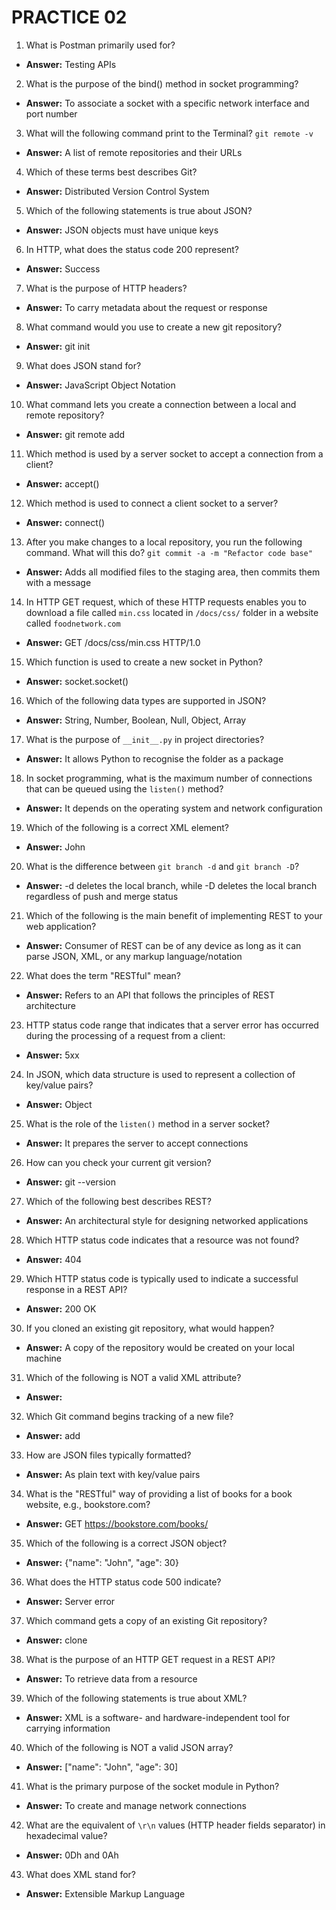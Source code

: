 # PRACTICE 02

1. What is Postman primarily used for?
 - **Answer:** Testing APIs
2. What is the purpose of the bind() method in socket programming?
 - **Answer:** To associate a socket with a specific network interface and port number
3. What will the following command print to the Terminal? `git remote -v`
 - **Answer:** A list of remote repositories and their URLs
4. Which of these terms best describes Git?
 - **Answer:** Distributed Version Control System
5. Which of the following statements is true about JSON?
 - **Answer:** JSON objects must have unique keys
6. In HTTP, what does the status code 200 represent?
 - **Answer:** Success
7. What is the purpose of HTTP headers?
 - **Answer:** To carry metadata about the request or response
8. What command would you use to create a new git repository?
 - **Answer:** git init
9. What does JSON stand for?
 - **Answer:** JavaScript Object Notation
10. What command lets you create a connection between a local and remote repository?
 - **Answer:** git remote add
11. Which method is used by a server socket to accept a connection from a client?
 - **Answer:** accept()
12. Which method is used to connect a client socket to a server?
 - **Answer:** connect()
13. After you make changes to a local repository, you run the following command. What will
this do? `git commit -a -m "Refactor code base"`
 - **Answer:** Adds all modified files to the staging area, then commits them with a message
14. In HTTP GET request, which of these HTTP requests enables you to download a file called
`min.css` located in `/docs/css/` folder in a website called `foodnetwork.com`
 - **Answer:** GET /docs/css/min.css HTTP/1.0
15. Which function is used to create a new socket in Python?
 - **Answer:** socket.socket()
16. Which of the following data types are supported in JSON?
 - **Answer:** String, Number, Boolean, Null, Object, Array
17. What is the purpose of `__init__.py` in project directories?
 - **Answer:** It allows Python to recognise the folder as a package
18. In socket programming, what is the maximum number of connections that can be queued
using the `listen()` method?
 - **Answer:** It depends on the operating system and network configuration
19. Which of the following is a correct XML element?
 - **Answer:** <name>John</name>
20. What is the difference between `git branch -d` and `git branch -D`?
 - **Answer:** -d deletes the local branch, while -D deletes the local branch regardless of push and
merge status
21. Which of the following is the main benefit of implementing REST to your web application?
 - **Answer:** Consumer of REST can be of any device as long as it can parse JSON, XML, or any
markup language/notation
22. What does the term "RESTful" mean?
 - **Answer:** Refers to an API that follows the principles of REST architecture
23. HTTP status code range that indicates that a server error has occurred during the processing
of a request from a client:
 - **Answer:** 5xx
24. In JSON, which data structure is used to represent a collection of key/value pairs?
 - **Answer:** Object
25. What is the role of the `listen()` method in a server socket?
 - **Answer:** It prepares the server to accept connections
26. How can you check your current git version?
 - **Answer:** git --version
27. Which of the following best describes REST?
 - **Answer:** An architectural style for designing networked applications
28. Which HTTP status code indicates that a resource was not found?
 - **Answer:** 404
29. Which HTTP status code is typically used to indicate a successful response in a REST API?
 - **Answer:** 200 OK
30. If you cloned an existing git repository, what would happen?
 - **Answer:** A copy of the repository would be created on your local machine
31. Which of the following is NOT a valid XML attribute?
 - **Answer:** <item price=20>
32. Which Git command begins tracking of a new file?
 - **Answer:** add
33. How are JSON files typically formatted?
 - **Answer:** As plain text with key/value pairs
34. What is the "RESTful" way of providing a list of books for a book website, e.g.,
bookstore.com?
 - **Answer:** GET https://bookstore.com/books/
35. Which of the following is a correct JSON object?
 - **Answer:** {"name": "John", "age": 30}
36. What does the HTTP status code 500 indicate?
 - **Answer:** Server error
37. Which command gets a copy of an existing Git repository?
 - **Answer:** clone
38. What is the purpose of an HTTP GET request in a REST API?
 - **Answer:** To retrieve data from a resource
39. Which of the following statements is true about XML?
 - **Answer:** XML is a software- and hardware-independent tool for carrying information
40. Which of the following is NOT a valid JSON array?
 - **Answer:** ["name": "John", "age": 30]
41. What is the primary purpose of the socket module in Python?
 - **Answer:** To create and manage network connections
42. What are the equivalent of `\r\n` values (HTTP header fields separator) in hexadecimal
value?
 - **Answer:** 0Dh and 0Ah
43. What does XML stand for?
 - **Answer:** Extensible Markup Language